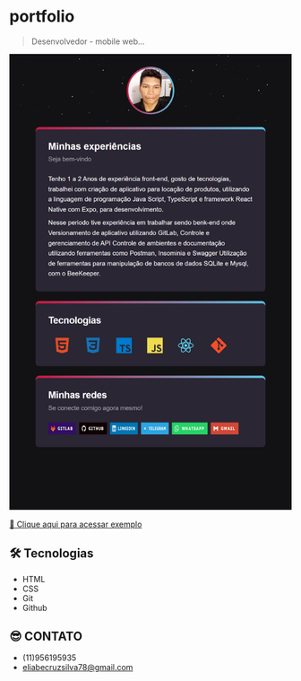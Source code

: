 # portfolio

> Desenvolvedor - mobile web...

![preview](./.github/bg.png)

[🔗 Clique aqui para acessar exemplo](https://eliabesilva317.github.io/portfolio/)

## 🛠️ Tecnologias

- HTML
- CSS
- Git
- Github

## 😎 CONTATO

- (11)956195935
- eliabecruzsilva78@gmail.com
